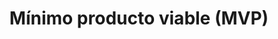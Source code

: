 ---
title: 'Mínimo producto viable (MVP)'
description: 'Conozca su mercado, interactúe con sus usuarios, empiece a facturar'
order: '3'
---